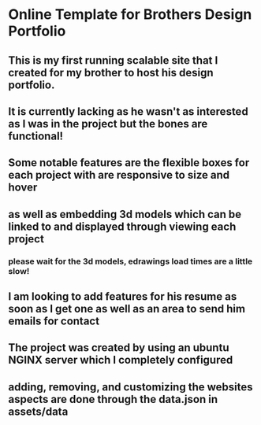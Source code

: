 # Online Template for Brothers Design Portfolio
## This is my first running scalable site that I created for my brother to host his design portfolio.
## It is currently lacking as he wasn't as interested as I was in the project but the bones are functional!
## Some notable features are the flexible boxes for each project with are responsive to size and hover 
## as well as embedding 3d models which can be linked to and displayed through viewing each project
### please wait for the 3d models, edrawings load times are a little slow!
## I am looking to add features for his resume as soon as I get one as well as an area to send him emails for contact
## The project was created by using an ubuntu NGINX server which I completely configured
## adding, removing, and customizing the websites aspects are done through the data.json in assets/data
